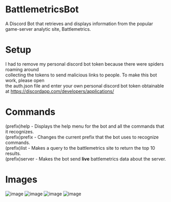 # BattlemetricsBot

  A Discord Bot that retrieves and displays information from the popular game-server analytic site, Battlemetrics.

# Setup 

  I had to remove my personal discord bot token because there were spiders roaming around <br />
  collecting the tokens to send malicious links to people. To make this bot work, please open <br />
  the auth.json file and enter your own personal discord bot token obtainable at https://discordapp.com/developers/applications/ <br />

# Commands

(prefix)help - Displays the help menu for the bot and all the commands that it recognizes. <br />
(prefix)prefix <newPrefix> - Changes the current prefix that the bot uses to recognize commands. <br />
(prefix)list <query> - Makes a query to the battlemetrics site to return the top 10 results. <br />
(prefix)server <serverID> - Makes the bot send <b>live</b> battlemetrics data about the server. <br />

# Images 

![image](https://user-images.githubusercontent.com/25600013/55648309-f6051e00-57ad-11e9-9c96-2dd0b1c07a6f.png)
![image](https://user-images.githubusercontent.com/25600013/55648322-fe5d5900-57ad-11e9-8ee7-92c864a39ad1.png)
![image](https://user-images.githubusercontent.com/25600013/55648263-d5d55f00-57ad-11e9-99bd-0cb22bcf4da9.png)
![image](https://user-images.githubusercontent.com/25600013/55648349-13d28300-57ae-11e9-82cc-ea705ceea048.png)

